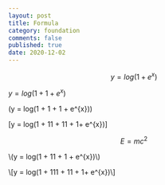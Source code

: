```yaml
---
layout: post
title: Formula
category: foundation
comments: false
published: true
date: 2020-12-02
---
```


$$
y = log(1 + e^{x})
$$

$y = log(1 + 1 + e^{x})$

\(y = log(1 + 1 + 1 + e^{x})\)

\[y = log(1 + 11 + 11 + 1+ e^{x})\]

$$
\begin{equation}
E=mc^2
\end{equation}
$$

\\(y = log(1 + 11 + 1 + e^{x})\\)

\\[y = log(1 + 111 + 11 + 1+ e^{x})\\]